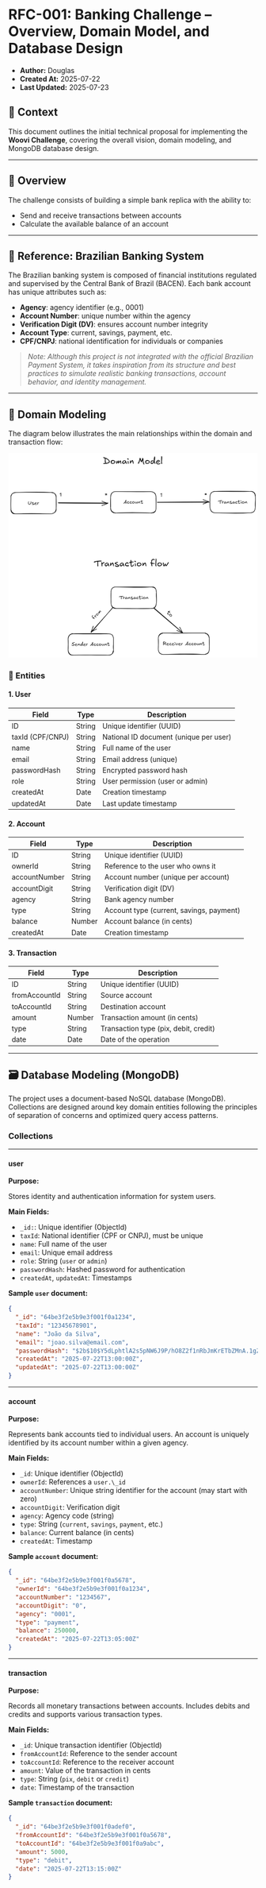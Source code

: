 # RFC-001: Banking Challenge – Overview, Domain Model, and Database Design

- **Author:** Douglas
- **Created At:** 2025-07-22
- **Last Updated:** 2025-07-23

## 📄 Context

This document outlines the initial technical proposal for implementing the **Woovi Challenge**, covering the overall vision, domain modeling, and MongoDB database design.

---

## 🎯 Overview

The challenge consists of building a simple bank replica with the ability to:

- Send and receive transactions between accounts
- Calculate the available balance of an account

---

## 🏦 Reference: Brazilian Banking System

The Brazilian banking system is composed of financial institutions regulated and supervised by the Central Bank of Brazil (BACEN). Each bank account has unique attributes such as:

- **Agency**: agency identifier (e.g., 0001)
- **Account Number**: unique number within the agency
- **Verification Digit (DV)**: ensures account number integrity
- **Account Type**: current, savings, payment, etc.
- **CPF/CNPJ**: national identification for individuals or companies

> _Note: Although this project is not integrated with the official Brazilian Payment System, it takes inspiration from its structure and best practices to simulate realistic banking transactions, account behavior, and identity management._

---

## 🧱 Domain Modeling

The diagram below illustrates the main relationships within the domain and transaction flow:

![Domain Model Diagram](./diagram-bank-design-2025-07-23-1020.png)

### 🧩 Entities

#### 1. User

| Field            | Type   | Description                            |
| ---------------- | ------ | -------------------------------------- |
| ID               | String | Unique identifier (UUID)               |
| taxId (CPF/CNPJ) | String | National ID document (unique per user) |
| name             | String | Full name of the user                  |
| email            | String | Email address (unique)                 |
| passwordHash     | String | Encrypted password hash                |
| role             | String | User permission (user or admin)        |
| createdAt        | Date   | Creation timestamp                     |
| updatedAt        | Date   | Last update timestamp                  |

#### 2. Account

| Field         | Type   | Description                              |
| ------------- | ------ | ---------------------------------------- |
| ID            | String | Unique identifier (UUID)                 |
| ownerId       | String | Reference to the user who owns it        |
| accountNumber | String | Account number (unique per account)      |
| accountDigit  | String | Verification digit (DV)                  |
| agency        | String | Bank agency number                       |
| type          | String | Account type (current, savings, payment) |
| balance       | Number | Account balance (in cents)               |
| createdAt     | Date   | Creation timestamp                       |

#### 3. Transaction

| Field         | Type   | Description                           |
| ------------- | ------ | ------------------------------------- |
| ID            | String | Unique identifier (UUID)              |
| fromAccountId | String | Source account                        |
| toAccountId   | String | Destination account                   |
| amount        | Number | Transaction amount (in cents)         |
| type          | String | Transaction type (pix, debit, credit) |
| date          | Date   | Date of the operation                 |

---

## 🗃️ Database Modeling (MongoDB)

The project uses a document-based NoSQL database (MongoDB). Collections are designed around key domain entities following the principles of separation of concerns and optimized query access patterns.

### Collections

---

#### user

**Purpose:**

Stores identity and authentication information for system users.

**Main Fields:**

- `_id:`: Unique identifier (ObjectId)
- `taxId`: National identifier (CPF or CNPJ), must be unique
- `name`: Full name of the user
- `email`: Unique email address
- `role`: String (`user` or `admin`)
- `passwordHash`: Hashed password for authentication
- `createdAt`, `updatedAt`: Timestamps

**Sample `user` document:**

```json
{
  "_id": "64be3f2e5b9e3f001f0a1234",
  "taxId": "12345678901",
  "name": "João da Silva",
  "email": "joao.silva@email.com",
  "passwordHash": "$2b$10$Y5dLphtlA2s5pNW6J9P/hO8Z2f1nRbJmKrETbZMnA.1gZLZ3xZqEa",
  "createdAt": "2025-07-22T13:00:00Z",
  "updatedAt": "2025-07-22T13:00:00Z"
}
```

---

#### account

**Purpose:**

Represents bank accounts tied to individual users. An account is uniquely identified by its account number within a given agency.

**Main Fields:**

- `_id`: Unique identifier (ObjectId)
- `ownerId`: References a `user.\_id`
- `accountNumber`: Unique string identifier for the account (may start with zero)
- `accountDigit`: Verification digit
- `agency`: Agency code (string)
- `type`: String (`current`, `savings`, `payment`, etc.)
- `balance`: Current balance (in cents)
- `createdAt`: Timestamp

**Sample `account` document:**

```json
{
  "_id": "64be3f2e5b9e3f001f0a5678",
  "ownerId": "64be3f2e5b9e3f001f0a1234",
  "accountNumber": "1234567",
  "accountDigit": "0",
  "agency": "0001",
  "type": "payment",
  "balance": 250000,
  "createdAt": "2025-07-22T13:05:00Z"
}
```

---

#### transaction

**Purpose:**

Records all monetary transactions between accounts. Includes debits and credits and supports various transaction types.

**Main Fields:**

- `_id`: Unique transaction identifier (ObjectId)
- `fromAccountId`: Reference to the sender account
- `toAccountId`: Reference to the receiver account
- `amount`: Value of the transaction in cents
- `type`: String (`pix`, `debit` or `credit`)
- `date`: Timestamp of the transaction

**Sample `transaction` document:**

```json
{
  "_id": "64be3f2e5b9e3f001f0adef0",
  "fromAccountId": "64be3f2e5b9e3f001f0a5678",
  "toAccountId": "64be3f2e5b9e3f001f0a9abc",
  "amount": 5000,
  "type": "debit",
  "date": "2025-07-22T13:15:00Z"
}
```
